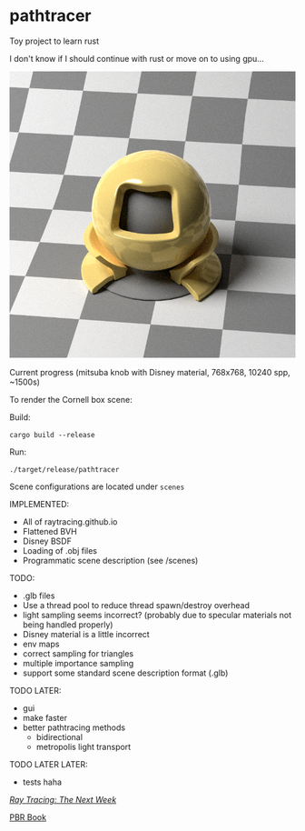 
# pathtracer

Toy project to learn rust

I don't know if I should continue with rust or move on to using gpu...

![cool render](day3.png)

Current progress (mitsuba knob with Disney material, 768x768, 10240 spp, ~1500s)

To render the Cornell box scene:

Build:
```shell
cargo build --release
```
Run:
```shell
./target/release/pathtracer
```

Scene configurations are located under `scenes`

IMPLEMENTED:
- All of raytracing.github.io
- Flattened BVH
- Disney BSDF
- Loading of .obj files
- Programmatic scene description (see /scenes)

TODO:
- .glb files
- Use a thread pool to reduce thread spawn/destroy overhead
- light sampling seems incorrect? (probably due to specular materials not being handled properly)
- Disney material is a little incorrect
- env maps
- correct sampling for triangles
- multiple importance sampling
- support some standard scene description format (.glb)

TODO LATER: 
- gui
- make faster
- better pathtracing methods
    - bidirectional
    - metropolis light transport

TODO LATER LATER:
- tests haha


[_Ray Tracing: The Next Week_](https://raytracing.github.io/books/RayTracingTheNextWeek.html)

[PBR Book](https://www.pbr-book.org/4ed/contents)
